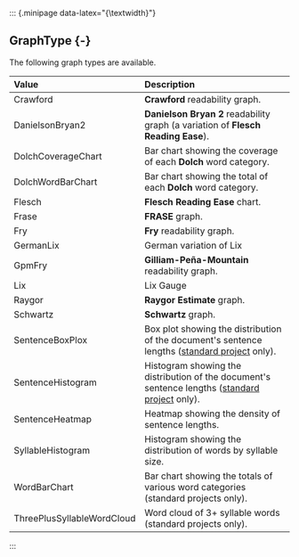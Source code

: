 ::: {.minipage data-latex="{\textwidth}"}
## GraphType {-}

The following graph types are available.

**Value**   |   **Description**
| :-- | :-- |
Crawford   |   **Crawford** readability graph.
DanielsonBryan2   |   **Danielson Bryan 2** readability graph (a variation of **Flesch Reading Ease**).
DolchCoverageChart   |   Bar chart showing the coverage of each **Dolch** word category.
DolchWordBarChart   |   Bar chart showing the total of each **Dolch** word category.
Flesch   |   **Flesch Reading Ease** chart.
Frase   |   **FRASE** graph.
Fry   |   **Fry** readability graph.
GermanLix   |   German variation of Lix
GpmFry   |   **Gilliam-Peña-Mountain** readability graph.
Lix   |   Lix Gauge
Raygor   |   **Raygor Estimate** graph.
Schwartz   |   **Schwartz** graph.
SentenceBoxPlox   |   Box plot showing the distribution of the document's sentence lengths ([standard project](#standardproject) only).
SentenceHistogram |   Histogram showing the distribution of the document's sentence lengths ([standard project](#standardproject) only).
SentenceHeatmap   |   Heatmap showing the density of sentence lengths.
SyllableHistogram    |   Histogram showing the distribution of words by syllable size.
WordBarChart   |   Bar chart showing the totals of various word categories (standard projects only).
ThreePlusSyllableWordCloud   |   Word cloud of 3+ syllable words (standard projects only).
:::
